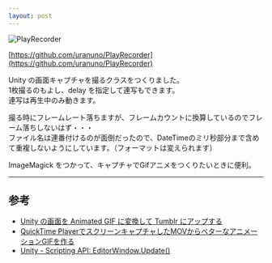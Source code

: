 ```yaml
---
layout: post
---
```


![PlayRecorder](http://uranuno.github.io/PlayRecorder/playrecorder.png)

[https://github.com/uranuno/PlayRecorder](https://github.com/uranuno/PlayRecorder)

Unity の画面キャプチャを撮るクラスをつくりました。  
1枚撮るのもよし、delay を指定して連写もできます。  
連写は再生中のみ動きます。

撮る時にフレームレート落ちますが、フレームカウントに換算しているのでフレーム落ちしないはず・・・  
ファイル名は連番付けるのが面倒だったので、DateTimeのミリ秒部分まで含めて重複しないようにしています。（フォーマットは変えられます）  

ImageMagick をつかって、キャプチャでGifアニメをつくりたいときに便利。

- - -

## 参考
- [Unity の画面を Animated GIF に変換して Tumblr にアップする](https://gist.github.com/keijiro/3330732)
- [QuickTime PlayerでスクリーンキャプチャしたMOVからベターなアニメーションGIFを作る](http://genjiapp.com/blog/2014/06/04/generating-better-animated-gif-from-mov-recorded-by-quicktime-player.html)
- [Unity - Scripting API: EditorWindow.Update()](http://docs.unity3d.com/ScriptReference/EditorWindow.Update.html)
